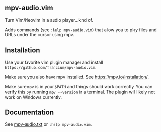 ## mpv-audio.vim

Turn Vim/Neovim in a audio player...kind of.

Adds commands (see `:help mpv-audio.vim`) that allow you to play files and URLs
under the cursor using mpv.


## Installation

Use your favorite vim plugin manager and install
`https://github.com/francium/mpv-audio.vim`.

Make sure you also have mpv installed. See <https://mpv.io/installation/>.

Make sure `mpv` is in your `$PATH` and things should work correctly. You can
verify this by running `mpv --version` in a terminal. The plugin will likely not
work on Windows currently.


## Documentation

See [mpv-audio.txt](./doc/mpv-audio.txt) or `:help mpv-audio.vim`.

